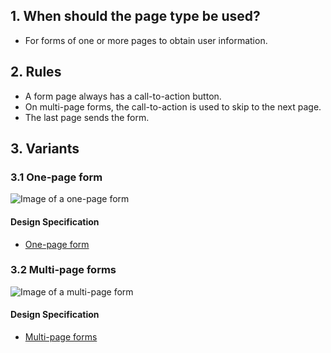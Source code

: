 ## 1. When should the page type be used? 
*   For forms of one or more pages to obtain user information.

## 2. Rules 
*   A form page always has a call-to-action button. 
*   On multi-page forms, the call-to-action is used to skip to the next page. 
*   The last page sends the form.

## 3. Variants 
### 3.1 One-page form 
![Image of a one-page form](https://raw.githubusercontent.com/sbb-design-systems/design-system-mobile-documentation/doku-update/documentation/page-types/form/images/MS03_einseitig.png 'class: image')

#### Design Specification
*   [One-page form](https://sbb.invisionapp.com/d/main#/console/14051805/323023909/inspect)

### 3.2 Multi-page forms
![Image of a multi-page form](https://raw.githubusercontent.com/sbb-design-systems/design-system-mobile-documentation/doku-update/documentation/page-types/form/images/MS03_mehrseitig.png 'class: image')

#### Design Specification
*   [Multi-page forms](https://sbb.invisionapp.com/d/main#/console/14051805/323023910/inspect)